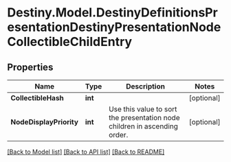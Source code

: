 # Destiny.Model.DestinyDefinitionsPresentationDestinyPresentationNodeCollectibleChildEntry

## Properties

Name | Type | Description | Notes
------------ | ------------- | ------------- | -------------
**CollectibleHash** | **int** |  | [optional] 
**NodeDisplayPriority** | **int** | Use this value to sort the presentation node children in ascending order. | [optional] 

[[Back to Model list]](../README.md#documentation-for-models) [[Back to API list]](../README.md#documentation-for-api-endpoints) [[Back to README]](../README.md)


